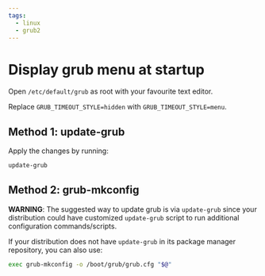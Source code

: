 ```yaml
---
tags:
  - linux
  - grub2
---
```


# Display grub menu at startup

Open `/etc/default/grub` as root with your favourite text editor.

Replace `GRUB_TIMEOUT_STYLE=hidden` with `GRUB_TIMEOUT_STYLE=menu`.


## Method 1: update-grub

Apply the changes by running: 

```bash
update-grub
```


## Method 2: grub-mkconfig

**WARNING**: The suggested way to update grub is via `update-grub` since your distribution could have customized `update-grub` script to run additional configuration commands/scripts.

If your distribution does not have `update-grub` in its package manager repository, you can also use: 

```bash
exec grub-mkconfig -o /boot/grub/grub.cfg "$@"
``` 
